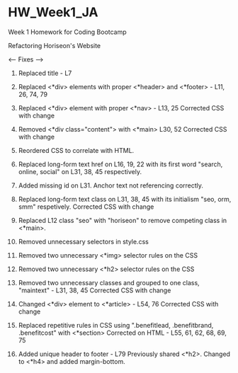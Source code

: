 # HW_Week1_JA
Week 1 Homework for Coding Bootcamp

Refactoring Horiseon's Website

<-- Fixes -->
1. Replaced title - L7

2. Replaced <*div> elements with proper <*header> and <*footer> - L11, 26, 74, 79

3. Replaced <*div> element with proper <*nav> - L13, 25
    Corrected CSS with change

4. Removed <*div class="content"> with <*main> L30, 52
    Corrected CSS with change

5. Reordered CSS to correlate with HTML.

6. Replaced long-form text href on L16, 19, 22 with its first word "search, online, social" on L31, 38, 45 respectively. 

7. Added missing id on L31. Anchor text not referencing correctly. 

8. Replaced long-form text class on L31, 38, 45 with its initialism "seo, orm, smm" respetively.
    Corrected CSS with change

9. Replaced L12 class "seo" with "horiseon" to remove competing class in <*main>.

10. Removed unnecessary selectors in style.css

11. Removed two unnecessary <*img> selector rules on the CSS

12. Removed two unnecessary <*h2> selector rules on the CSS

13. Removed two unnecessary classes and grouped to one class, "maintext" - L31, 38, 45
        Corrected CSS with change

13. Changed <*div> element to <*article> - L54, 76
        Corrected CSS with change

14. Replaced repetitive rules in CSS using ".benefitlead, .benefitbrand, .benefitcost" with <*section>
        Corrected on HTML - L55, 61, 62, 68, 69, 75

15. Added unique header to footer - L79
        Previously shared <*h2>. Changed to <*h4> and added margin-bottom.